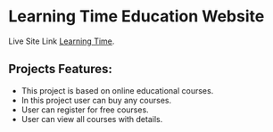 # Learning Time Education Website

Live Site Link [Learning Time](https://learning-time-edu.netlify.app/contact).

## Projects Features:

- This project is based on online educational courses.
- In this project user can buy any courses.
- User can register for free courses.
- User can view all courses with details.
